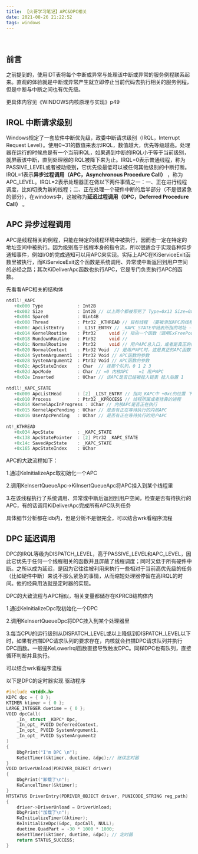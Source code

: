 ```yaml
---
title: 【火哥学习笔记】APC&DPC相关
date: 2021-08-26 21:22:52
tags: windows
---
```


​	<!-- more -->

## 前言

之前提到的，使用IDT表将每个中断或异常与处理该中断或异常的服务例程联系起来。直观的体验就是中断或异常产生就立即停止当前代码去执行相关的服务例程，但是中断与中断之间也有优先级。

更具体内容见《WINDOWS内核原理与实现》p49

## IRQL 中断请求级别

Windows规定了一套软件中断优先级，政委中断请求级别（IRQL，Interrupt Request Level）。使用0~31的数值来表示IRQL，数值越大，优先等级越高。处理器在运行的时候总是有一个当前IRQL，如果遇到中断的IRQL小于等于当前级别，就屏蔽该中断，直到处理器的IRQL被降下来为止。IRQL=0表示普通线程，称为PASSIVE_LEVEL或者被动级别，它优先级最低可以被任何其他级别的中断打断。IRQL=1表示**异步过程调用（APC，Asynchronous Procedure Call）** ，称为APC_LEVEL。IRQL=2表示处理器正在做以下两件事情之一：一、正在进行线程调度，比如切换为新的线程；二、正在处理一个硬件中断的后半部分（不是很紧急的部分），在windows中，这被称为**延迟过程调用（DPC，Deferred Procedure Call）** 。

## APC 异步过程调用

APC是线程相关的例程，只能在特定的线程环境中被执行，因而也一定在特定的地址空间中被执行。因为级别高于线程本身的指令流，所以很适合于实现各种异步通知事件，例如I/O的完成通知可以用APC来实现。实际上APC在KiServiceExit函数里被执行，而KiServiceExit这个函数是系统调用、异常或中断返回到用户空间的必经之路；其次KiDeliverApc函数也执行APC，它是专门负责执行APC的函数。

先看看APC相关的结构体

```c
ntdll!_KAPC
   +0x000 Type             : Int2B
   +0x002 Size             : Int2B // 以上两个都被写死了 Type=0x12 Size=0x30
   +0x004 Spare0           : Uint4B
   +0x008 Thread           : Ptr32 _KTHREAD // 目标线程 （要被添加APC的线程）
   +0x00c ApcListEntry     : _LIST_ENTRY // _KAPC_STATE中链表所指的地址 -0xc 才能到_APC结构的首地址
   +0x014 KernelRoutine    : Ptr32     void // 指向一个函数（调用ExFreePoolWithTag 释放APC）
   +0x018 RundownRoutine   : Ptr32     void // 
   +0x01c NormalRoutine    : Ptr32     void // 用户APC总入口，或者是真正的内核APC函数
   +0x020 NormalContext    : Ptr32 Void  // 是用户APC时，这是真正的APC函数；是内核APC时，这是NULL
   +0x024 SystemArgument1  : Ptr32 Void // APC函数的参数
   +0x028 SystemArgument2  : Ptr32 Void // APC函数的参数
   +0x02c ApcStateIndex    : Char  // 挂那个队列，0 1 2 3
   +0x02d ApcMode          : Char // =0 内核APC    =1 用户APC
   +0x02e Inserted         : UChar // 该APC是否已经被挂入链表 挂入后置 1
       
ntdll!_KAPC_STATE
   +0x000 ApcListHead      : [2] _LIST_ENTRY // 指向_KAPC中 +0xc的位置 下标0:内核APC 和 下标1:用户APC
   +0x010 Process          : Ptr32 _KPROCESS // 线程所属或者挂靠的进程
   +0x014 KernelApcInProgress : UChar // 内核APC是否正在执行
   +0x015 KernelApcPending : UChar // 是否有正在等待执行的内核APC
   +0x016 UserApcPending   : UChar // 是否有正在等待执行的用户APC
       
nt!_KTHREAD
   +0x034 ApcState         : _KAPC_STATE
   +0x138 ApcStatePointer  : [2] Ptr32 _KAPC_STATE
   +0x14c SavedApcState    : _KAPC_STATE
   +0x165 ApcStateIndex    : UChar

```

APC的大致流程如下：

1.通过KeInitializeApc取初始化一个APC

2.调用KeInsertQueueApc->KiInsertQueueApc将APC挂入到某个线程里

3.在该线程执行了系统调用、异常或中断后返回到用户空间，检查是否有待执行的APC，有的话调用KiDeliverApc完成所有APC队列任务

具体细节分析都在idb内，但是分析不是很完全，可以结合wrk看程序流程

## DPC 延迟调用

DPC的IRQL等级为DISPATCH_LEVEL，高于PASSIVE_LEVEL和APC_LEVEL，因此它优先于任何一个线程相关的函数并且屏蔽了线程调度；同时又低于所有硬件中断。之所以成为延迟，是因为它往往被利用来执行一些相对于当前高优先级的任务（比如硬件中断）来说不那么紧急的事情，从而缩短处理器停留在高IRQL的时间。他的经典用法就是定时器的实现。

DPC的大致流程与APC相似，相关变量都储存在KPRCB结构体内

1.通过KeInitializeDpc取初始化一个DPC

2.调用KeInsertQueueDpc将DPC挂入到某个处理器里

3.每当CPU的运行级别从DISPATCH_LEVEL或以上降低到DISPATCH_LEVEL以下时，如果有扫描DPC请求队列的要求存在，内核就会扫描DPC请求队列并执行DPC函数。一般是KeLowerIrql函数直接导致触发DPC。同样DPC也有队列，直接循环判断并且执行。

可以结合wrk看程序流程

以下是DPC的定时器实现 驱动程序

```c
#include <ntddk.h>
KDPC dpc = { 0 };
KTIMER ktimer = { 0 };
LARGE_INTEGER duetime = { 0 };
VOID dpcCall(
	_In_ struct _KDPC* Dpc,
	_In_opt_ PVOID DeferredContext,
	_In_opt_ PVOID SystemArgument1,
	_In_opt_ PVOID SystemArgument2
)
{
	DbgPrint("I'm DPC \n");
	KeSetTimer(&ktimer, duetime, &dpc);// 继续定时器
}
VOID DriverUnload(PDRIVER_OBJECT driver)
{
	DbgPrint("卸载了\n");
	KeCancelTimer(&ktimer);
}
NTSTATUS DriverEntry(PDRIVER_OBJECT driver, PUNICODE_STRING reg_path)
{
	driver->DriverUnload = DriverUnload;
	DbgPrint("加载了\n");
	KeInitializeTimer(&ktimer);
	KeInitializeDpc(&dpc, dpcCall, NULL);
	duetime.QuadPart = -30 * 1000 * 1000;
	KeSetTimer(&ktimer, duetime, &dpc); // 定时器
	return STATUS_SUCCESS;
}
```

